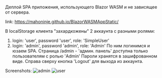 Деплой SPA приложения, использующего Blazor WASM и не зависящее от сервера.

link: https://mahoninje.github.io/BlazorWASMAppStatic/

В localStorage клиента "захардкожены" 2 аккаунта с разными ролями:
1) login: 'user', password 'user', role: 'SimpleUser'
2) login: 'admin', password 'admin', role: 'Admin'
По ним логинимся и юзаем SPA. Страница /admin - 'админ. панель' доступна только пользователям с ролью 'Admin'
Пароли хранятся в зашифрованном виде.
Справа сверху кнопка 'Logout' для выхода из аккаунта.

Screenshots:
![admin](https://user-images.githubusercontent.com/51750167/200148181-408c5647-40f9-44a8-8d47-15aeb4af76f0.PNG)
![user](https://user-images.githubusercontent.com/51750167/200148193-45bd9b41-d732-42d3-93ba-74611cc5eb60.PNG)
